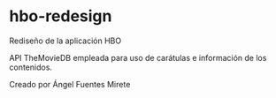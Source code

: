 # hbo-redesign
Rediseño de la aplicación HBO

API TheMovieDB empleada para uso de carátulas e información de los contenidos.

Creado por Ángel Fuentes Mirete
